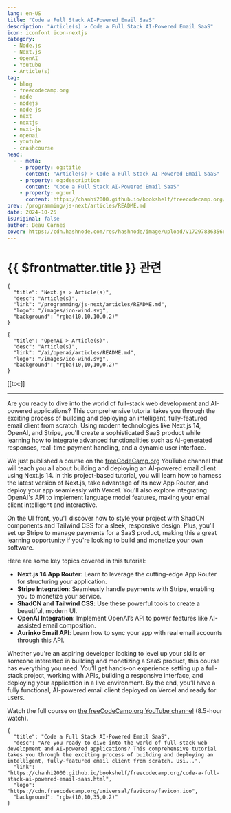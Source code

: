 ```yaml
---
lang: en-US
title: "Code a Full Stack AI-Powered Email SaaS"
description: "Article(s) > Code a Full Stack AI-Powered Email SaaS"
icon: iconfont icon-nextjs 
category:
  - Node.js
  - Next.js
  - OpenAI
  - Youtube
  - Article(s)
tag:
  - blog
  - freecodecamp.org
  - node
  - nodejs
  - node-js
  - next
  - nextjs
  - next-js
  - openai
  - youtube
  - crashcourse
head:
  - - meta:
    - property: og:title
      content: "Article(s) > Code a Full Stack AI-Powered Email SaaS"
    - property: og:description
      content: "Code a Full Stack AI-Powered Email SaaS"
    - property: og:url
      content: https://chanhi2000.github.io/bookshelf/freecodecamp.org/code-a-full-stack-ai-powered-email-saas.html
prev: /programming/js-next/articles/README.md
date: 2024-10-25
isOriginal: false
author: Beau Carnes
cover: https://cdn.hashnode.com/res/hashnode/image/upload/v1729783635668/eaaebc91-0673-4e10-818a-46091872d887.png
---
```


# {{ $frontmatter.title }} 관련

```component VPCard
{
  "title": "Next.js > Article(s)",
  "desc": "Article(s)",
  "link": "/programming/js-next/articles/README.md",
  "logo": "/images/ico-wind.svg",
  "background": "rgba(10,10,10,0.2)"
}
```

```component VPCard
{
  "title": "OpenAI > Article(s)",
  "desc": "Article(s)",
  "link": "/ai/openai/articles/README.md",
  "logo": "/images/ico-wind.svg",
  "background": "rgba(10,10,10,0.2)"
}
```

[[toc]]

---

<SiteInfo
  name="Code a Full Stack AI-Powered Email SaaS"
  desc="Are you ready to dive into the world of full-stack web development and AI-powered applications? This comprehensive tutorial takes you through the exciting process of building and deploying an intelligent, fully-featured email client from scratch. Usi..."
  url="https://freecodecamp.org/news/code-a-full-stack-ai-powered-email-saas"
  logo="https://cdn.freecodecamp.org/universal/favicons/favicon.ico"
  preview="https://cdn.hashnode.com/res/hashnode/image/upload/v1729783635668/eaaebc91-0673-4e10-818a-46091872d887.png"/>

Are you ready to dive into the world of full-stack web development and AI-powered applications? This comprehensive tutorial takes you through the exciting process of building and deploying an intelligent, fully-featured email client from scratch. Using modern technologies like Next.js 14, OpenAI, and Stripe, you'll create a sophisticated SaaS product while learning how to integrate advanced functionalities such as AI-generated responses, real-time payment handling, and a dynamic user interface.

We just published a course on the [<FontIcon icon="fa-brands fa-free-code-camp"/>freeCodeCamp.org](http://freeCodeCamp.org) YouTube channel that will teach you all about building and deploying an AI-powered email client using Next.js 14. In this project-based tutorial, you will learn how to harness the latest version of Next.js, take advantage of its new App Router, and deploy your app seamlessly with Vercel. You'll also explore integrating OpenAI's API to implement language model features, making your email client intelligent and interactive.

On the UI front, you'll discover how to style your project with ShadCN components and Tailwind CSS for a sleek, responsive design. Plus, you'll set up Stripe to manage payments for a SaaS product, making this a great learning opportunity if you're looking to build and monetize your own software.

Here are some key topics covered in this tutorial:

- **Next.js 14 App Router**: Learn to leverage the cutting-edge App Router for structuring your application.
- **Stripe Integration**: Seamlessly handle payments with Stripe, enabling you to monetize your service.
- **ShadCN and Tailwind CSS**: Use these powerful tools to create a beautiful, modern UI.
- **OpenAI Integration**: Implement OpenAI’s API to power features like AI-assisted email composition.
- **Aurinko Email API**: Learn how to sync your app with real email accounts through this API.

Whether you're an aspiring developer looking to level up your skills or someone interested in building and monetizing a SaaS product, this course has everything you need. You’ll get hands-on experience setting up a full-stack project, working with APIs, building a responsive interface, and deploying your application in a live environment. By the end, you’ll have a fully functional, AI-powered email client deployed on Vercel and ready for users.

Watch the full course on [the freeCodeCamp.org YouTube channel](https://youtu.be/zMJSyzg63o0) (8.5-hour watch).

<VidStack src="youtube/zMJSyzg63o0" />

<!-- TODO: add ARTICLE CARD -->
```component VPCard
{
  "title": "Code a Full Stack AI-Powered Email SaaS",
  "desc": "Are you ready to dive into the world of full-stack web development and AI-powered applications? This comprehensive tutorial takes you through the exciting process of building and deploying an intelligent, fully-featured email client from scratch. Usi...",
  "link": "https://chanhi2000.github.io/bookshelf/freecodecamp.org/code-a-full-stack-ai-powered-email-saas.html",
  "logo": "https://cdn.freecodecamp.org/universal/favicons/favicon.ico",
  "background": "rgba(10,10,35,0.2)"
}
```
